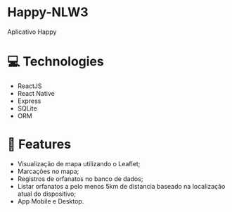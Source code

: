 # Happy-NLW3
 Aplicativo Happy
# :computer: Technologies
  - ReactJS
  - React Native
  - Express
  - SQLite
  - ORM
# :rocket: Features
  - Visualização de mapa utilizando o Leaflet;
  - Marcações no mapa;
  - Registros de orfanatos no banco de dados;
  - Listar orfanatos a pelo menos 5km de distancia baseado na localização atual do dispositivo;
  - App Mobile e Desktop.
